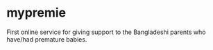 # mypremie
First online service for giving support to the Bangladeshi parents who have/had premature babies.
